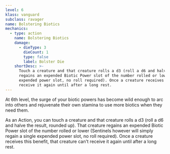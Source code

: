 ```yaml
---
level: 6
klass: vanguard
subclass: ravager
name: Bolstering Biotics
mechanics:
  - type: action
    name: Bolstering Biotics
    damage:
      - dieType: 3
        dieCount: 1
        type: false
        label: Bolster Die
    shortDesc: >-
      Touch a creature and that creature rolls a d3 (roll a d6 and halve the result, rounded up). That creature
      regains an expended Biotic Power slot of the number rolled or lower (Sentinels however will simply regain a single
      expended power slot, no roll required). Once a creature receives this benefit, that creature can't
      receive it again until after a long rest.
---
```

At 6th level, the surge of your biotic powers has become wild enough to arc into others and rejuvenate their own stamina
to use more biotics when they need them.

As an Action, you can touch a creature and that creature rolls a d3 (roll a d6 and halve the result, rounded up). That creature
regains an expended Biotic Power slot of the number rolled or lower (Sentinels however will simply regain a single
expended power slot, no roll required). Once a creature receives this benefit, that creature can't
receive it again until after a long rest.
